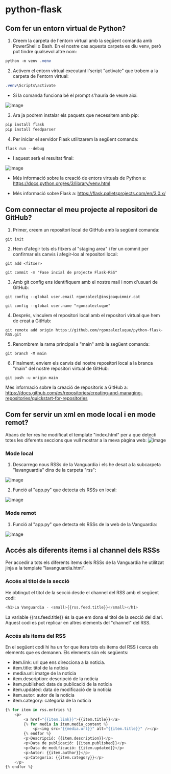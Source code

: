 # python-flask
## Com fer un entorn virtual de Python?
1. Creem la carpeta de l'entorn virtual amb la següent comanda amb PowerShell o Bash. En el nostre cas aquesta carpeta es diu venv, però pot tindre qualsevol altre nom:
```powershell
python -m venv .venv
```
2. Activem el entorn virtual executant l'script "activate" que trobem a la carpeta de l'entorn virtual:
```powershell
.venv\Scripts\activate
```
* Si la comanda funciona bé el prompt s'hauria de veure així:

![image](https://github.com/rgonzalezluque/python-flask-RSS/assets/165800646/1b66b4cc-bd01-4554-a466-ba075d9940f0)

3. Ara ja podrem instalar els paquets que necessitem amb pip:
```powershell
pip install flask
pip install feedparser
```

4. Per iniciar el servidor Flask utilitzarem la següent comanda:
```powershell
flask run --debug
```
* I aquest serà el resultat final:

![image](https://github.com/rgonzalezluque/python-flask-RSS/assets/165800646/25fa7473-6489-49f6-8987-77ebbe5127ef)

* Més informació sobre la creació de entors virtuals de Python a:  https://docs.python.org/es/3/library/venv.html

* Més informació sobre Flask a: https://flask.palletsprojects.com/en/3.0.x/

## Com connectar el meu projecte al repositori de GitHub?
1. Primer, creem un repositori local de GitHub amb la següent comanda:
```
git init
```
2. Hem d'afegir tots els fitxers al "staging area" i fer un commit per confirmar els canvis i afegir-los al repositori local:
```
git add <fitxer>
```
```
git commit -m "Fase incial de projecte Flask-RSS"
```
3. Amb git config ens identifiquem amb el nostre mail i nom d'usuari de GitHub:
```
git config --global user.email rgonzalezl@insjoaquimmir.cat
```
```
git config --global user.name "rgonzalezluque"
```
4. Després, vinculem el repositori local amb el repositori virtual que hem de creat a GitHub:
```
git remote add origin https://github.com/rgonzalezluque/python-flask-RSS.git
```
5. Renombrem la rama principal a "main" amb la següent comanda:
```
git branch -M main
```
6. Finalment, enviem els canvis del nostre repositori local a la branca "main" del nostre repositori virtual de GitHub:
```
git push -u origin main
```
Més informació sobre la creació de repositoris a GitHub a: https://docs.github.com/es/repositories/creating-and-managing-repositories/quickstart-for-repositories

## Com fer servir un xml en mode local i en mode remot?
Abans de fer res he modificat el template "index.html" per a que detecti totes les diferents seccions que vull mostrar a la meva pàgina web:
![image](https://github.com/rgonzalezluque/python-flask-RSS/assets/165800646/c68edff7-d3a0-4906-99ce-388bfe8528f6)
### Mode local
1. Descarrego nous RSSs de la Vanguardia i els he desat a la subcarpeta "lavanguardia" dins de la carpeta "rss":

![image](https://github.com/rgonzalezluque/python-flask-RSS/assets/165800646/b985ecde-619b-45ce-92a0-3f1d8e9f88fd)

2. Funció al "app.py" que detecta els RSSs en local:

![image](https://github.com/rgonzalezluque/python-flask-RSS/assets/165800646/965b00ff-72db-4407-863b-e0fcbe6a01f0)

### Mode remot
1. Funció al "app.py" que detecta els RSSs de la web de la Vanguardia:

![image](https://github.com/rgonzalezluque/python-flask-RSS/assets/165800646/c354dc77-1560-4df1-acdb-2995fd602244)

## Accés als diferents items i al channel dels RSSs
Per accedir a tots els diferents items dels RSSs de la Vanguardia he utilitzat jinja a la template "lavanguardia.html".
### Accés al titol de la secció
He obtingut el titol de la secció desde el channel del RSS amb el següent codi:
```py
<h1>La Vanguardia - <small>{{rss.feed.title}}</small></h1>
```
La variable {{rss.feed.title}} és la que em dona el titol de la secció del diari. Aquest codi es pot replicar en altres elements del "channel" del RSS.
### Accés als items del RSS
En el següent codi hi ha un for que itera tots els items del RSS i cerca els elements que es demanen.
Els elements són els següents:
* item.link: url que ens direcciona a la noticia.
* item.title: títol de la notícia
* media.url: imatge de la notícia
* item.description: descripció de la notícia
* item.published: data de publicació de la notícia
* item.updated: data de modificació de la notícia
* item.autor: autor de la notícia
* item.category: categoria de la notícia
```py
{% for item in rss.entries %}
    <p>
        <a href="{{item.link}}">{{item.title}}</a>
        {% for media in item.media_content %}
            <p><img src="{{media.url}}" alt="{{item.title}}" /></p>
        {% endfor %}
        <p>Descripció: {{item.description}}</p>
        <p>Data de publicació: {{item.published}}</p>
        <p>Data de modificació: {{item.updated}}</p>
        <p>Autor: {{item.author}}</p>
        <p>Categoria: {{item.category}}</p>
    </p>
{% endfor %}
```
